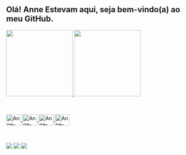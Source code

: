 ## Olá! Anne Estevam aqui, seja bem-vindo(a) ao meu GitHub.

<div>
<a href="https://github.com/anneestevam">
<img height="180em" src="https://github-readme-stats.vercel.app/api/top-langs/?username=anneestevam&layout=compact&langs_count=7&theme=tokyonight"/>
<img height="180em" src="https://github-readme-stats.vercel.app/api?username=anneestevam&show_icons=true&theme=tokyonight&include_all_commits=true&count_private=true"/>
</div>

##

<div style="display: inline_block"><br>
	<img align="center" alt="Anne-JS" height="30" width="40" src="https://cdn.jsdelivr.net/gh/devicons/devicon/icons/javascript/javascript-original.svg" />
	<img align="center" alt="Anne-React" height="30" width="40" src="https://cdn.jsdelivr.net/gh/devicons/devicon/icons/react/react-original.svg" />
	<img align="center" alt="Anne-HTML" height="30" width="40" src="https://cdn.jsdelivr.net/gh/devicons/devicon/icons/html5/html5-original.svg" />
	<img align="center" alt="Anne-CSS" height="30" width="40" src="https://cdn.jsdelivr.net/gh/devicons/devicon/icons/css3/css3-original.svg" />
</div>

##

<div style="display: inline_block"><br>
  <a href="www.instagram.com/annestevam" target="_blank"><img src="https://img.shields.io/badge/Instagram-E4405F?style=for-the-badge&logo=instagram&logoColor=white" /></a>
  <a href="www.twitter.com/_annecd" target="_blank"><img src="https://img.shields.io/badge/Twitter-1DA1F2?style=for-the-badge&logo=twitter&logoColor=white"></a>
  <a href="https://www.linkedin.com/in/helivianne/" target="_blank"><img src="https://img.shields.io/badge/LinkedIn-0077B5?style=for-the-badge&logo=linkedin&logoColor=white"></a>
</div>
